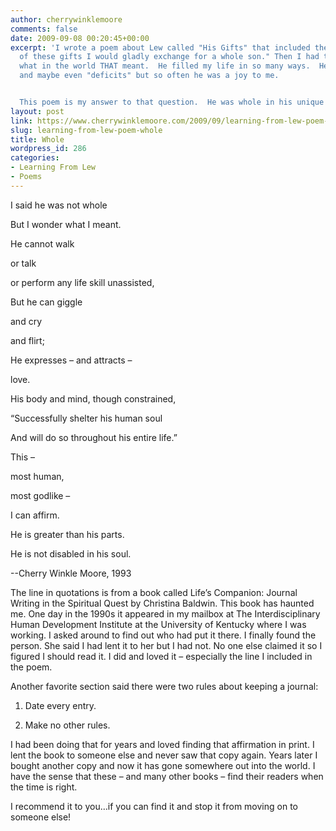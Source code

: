 ```yaml
---
author: cherrywinklemoore
comments: false
date: 2009-09-08 00:20:45+00:00
excerpt: 'I wrote a poem about Lew called "His Gifts" that included the line "all
  of these gifts I would gladly exchange for a whole son." Then I had to think about
  what in the world THAT meant.  He filled my life in so many ways.  He had challenges
  and maybe even "deficits" but so often he was a joy to me.


  This poem is my answer to that question.  He was whole in his unique way.'
layout: post
link: https://www.cherrywinklemoore.com/2009/09/learning-from-lew-poem-whole/
slug: learning-from-lew-poem-whole
title: Whole
wordpress_id: 286
categories:
- Learning From Lew
- Poems
---
```


I said he was not whole

But I wonder what I meant.

He cannot walk

or talk

or perform any life skill unassisted,

But he can giggle

and cry

and flirt;

He expresses – and attracts –

love.

His body and mind, though constrained,

“Successfully shelter his human soul

And will do so throughout his entire life.”

This –

most human,

most godlike –

I can affirm.

He is greater than his parts.

He is not disabled in his soul.

--Cherry Winkle Moore, 1993

The line in quotations is from a book called Life’s Companion: Journal Writing in the Spiritual Quest by Christina Baldwin. This book has haunted me. One day in the 1990s it appeared in my mailbox at The Interdisciplinary Human Development Institute at the University of Kentucky where I was working. I asked around to find out who had put it there. I finally found the person. She said I had lent it to her but I had not. No one else claimed it so I figured I should read it. I did and loved it – especially the line I included in the poem.

Another favorite section said there were two rules about keeping a journal:

1. Date every entry.

2. Make no other rules.

I had been doing that for years and loved finding that affirmation in print. I lent the book to someone else and never saw that copy again. Years later I bought another copy and now it has gone somewhere out into the world. I have the sense that these – and many other books – find their readers when the time is right.

I recommend it to you…if you can find it and stop it from moving on to someone else!
